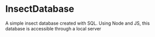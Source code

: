 # InsectDatabase
A simple insect database created with SQL. Using Node and JS, this database is accessible through a local server
